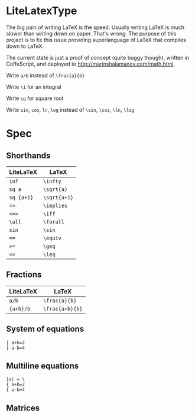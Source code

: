 # LiteLatexType

The big pain of writing LaTeX is the speed. Usually writing LaTeX is much slower than writing down on paper. That's wrong. The purpose of this project is to fix this issue providing superlanguage of LaTeX that compiles down to LaTeX. 

The current state is just a proof of concept (quite buggy though), written in CoffeScript, and deployed to http://marinshalamanov.com/math.html. 

Write `a/b` instead of `\frac{a}{b}` 

Write `` \i `` for an integral

Write `` sq `` for square root

Write ``sin``, ``cos``, ``ln``, ``log`` instead of  ``\sin``, ``\cos``, ``\ln``, ``\log``

# Spec

## Shorthands
LiteLaTeX |  LaTeX
--------|--------
`inf`   | `\infty`
`sq a` | `\sqrt{a}`
`sq {a+1}` | `\sqrt{a+1}`
`=>`  |   `\implies`
`<=>` |  `\iff`
`\all` | `\forall`
`sin` | `\sin`
`==` | `\equiv`
`>=` | `\geq`
`<=` | `\leq`

## Fractions

LiteLaTeX |  LaTeX
--------|--------
`a/b`   |  `\frac{a}{b}` 
`{a+b}/b`   |  `\frac{a+b}{b}` 

## System of equations

```
| a+b=2 
| a-b=4
```   

## Multiline equations
```
|x| = \
{ a+b=2 
{ a-b=4
```   

## Matrices





